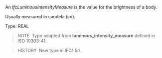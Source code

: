 ﻿An _IfcLuminousIntensityMeasure_ is the value for the brightness of a body.

Usually measured in candela (cd).

Type: REAL

> NOTE&nbsp; Type adapted from **luminous_intensity_measure** defined in ISO 10303-41.

> HISTORY&nbsp; New type in IFC1.5.1.
